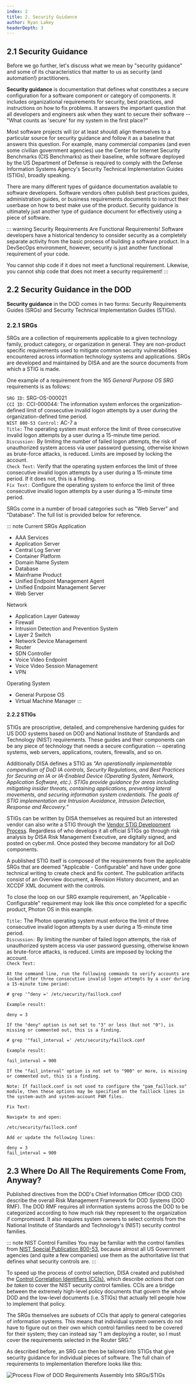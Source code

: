 ```yaml
---
index: 2
title: 2. Security Guidance
author: Ryan Lakey
headerDepth: 3
---
```


## 2.1 Security Guidance

Before we go further, let's discuss what we mean by "security guidance" and some of its characteristics that matter to us as security (and automation!) practitioners.

**Security guidance** is documentation that defines what constitutes a secure configuration for a software component or category of components. It includes organizational requirements for security, best practices, and instructions on how to fix problems. It answers the important question that all developers and engineers ask when they want to secure their software -- "What counts as 'secure' for my system in the first place?"

Most software projects will (or at least *should*) align themselves to a particular source for security guidance and follow it as a baseline that answers this question. For example, many commercial companies (and even some civilian government agencies) use the Center for Internet Security Benchmarks (CIS Benchmarks) as their baseline, while software deployed by the US Department of Defense is required to comply with the Defense Information Systems Agency's Security Technical Implementation Guides (STIGs), broadly speaking.

There are many different types of guidance documentation available to software developers. Software vendors often publish best practices guides, administration guides, or business requirements documents to instruct their userbase on how to best make use of the product. Security guidance is ultimately just another type of guidance document for effectively using a piece of software.

::: warning Security Requirements Are Functional Requirements!
Software developers have a historical tendency to consider security as a completely separate activity from the basic process of building a software product. In a DevSecOps environment, however, security is just another functional requirement of your code.

You cannot ship code if it does not meet a functional requirement. Likewise, you cannot ship code that does not meet a security requirement!
:::

## 2.2 Security Guidance in the DOD

**Security guidance** in the DOD comes in two forms: Security Requirements Guides (SRGs) and Security Technical Implementation Guides (STIGs).

### 2.2.1 SRGs
SRGs are a collection of requirements applicable to a given technology family, product category, or organization in general. They are non-product specific requirements used to mitigate common security vulnerabilities encountered across information technology systems and applications. SRGs are developed and maintained by DISA and are the source documents from which a STIG is made.

One example of a requirement from the 165 *General Purpose OS SRG* requirements is as follows:

`SRG ID:` SRG-OS-000021  
`CCI ID:` CCI-000044: The information system enforces the organization-defined limit of consecutive invalid logon attempts by a user during the organization-defined time period.  
`NIST 800-53 Control:` AC-7 a  
`Title:` The operating system must enforce the limit of three consecutive invalid logon attempts by a user during a 15-minute time period.  
`Discussion:` By limiting the number of failed logon attempts, the risk of unauthorized system access via user password guessing, otherwise known as brute-force attacks, is reduced. Limits are imposed by locking the account.  
`Check Text:` Verify that the operating system enforces the limit of three consecutive invalid logon attempts by a user during a 15-minute time period. If it does not, this is a finding.  
`Fix Text:` Configure the operating system to enforce the limit of three consecutive invalid logon attempts by a user during a 15-minute time period.  

SRGs come in a number of broad categories such as "Web Server" and "Database". The full list is provided below for reference.

::: note Current SRGs
Application
- AAA Services
- Application Server
- Central Log Server
- Container Platform
- Domain Name System
- Database
- Mainframe Product
- Unified Endpoint Management Agent
- Unified Endpoint Management Server
- Web Server

Network
- Application Layer Gateway
- Firewall
- Intrusion Detection and Prevention System
- Layer 2 Switch
- Network Device Management
- Router
- SDN Controller
- Voice Video Endpoint
- Voice Video Session Management
- VPN

Operating System
- General Purpose OS
- Virtual Machine Manager
:::

#### 2.2.2 STIGs
STIGs are proscriptive, detailed, and comprehensive hardening guides for US DOD systems based on DOD and National Institute of Standards and Technology (NIST) requirements. These guides and their components can be any piece of technology that needs a secure configuration -- operating systems, web servers, applications, routers, firewalls, and so on.

Additionally DISA defines a STIG as *"An operationally implementable compendium of DoD IA controls, Security Regulations, and Best Practices for Securing an IA or IA-Enabled Device (Operating System, Network, Application Software, etc.). STIGs provide guidance for areas including mitigating insider threats, containing applications, preventing lateral movements, and securing information system credentials. The goals of STIG implementation are Intrusion Avoidance, Intrusion Detection, Response and Recovery.”*

STIGs can be written by DISA themselves as required but an interested vendor can also write a STIG through the [Vendor STIG Development Process](https://public.cyber.mil/stigs/vendor-process/). Regardless of who develops it all official STIGs go through risk analysis by DISA Risk Management Executive, are digitally signed, and posted on cyber.mil. Once posted they become mandatory for all DoD components.

A published STIG itself is composed of the requirements from the applicable SRGs that are deemed "Applicable - Configurable" and have under gone technical writing to create check and fix content. The publication artifacts consist of an Overview document, a Revision History document, and an XCCDF XML document with the controls.

To close the loop on our SRG example requirement, an "Applicable - Configurable" requirement may look like this once completed for a specific product, Photon OS in this example.

`Title:` The Photon operating system must enforce the limit of three consecutive invalid logon attempts by a user during a 15-minute time period.  
`Discussion:` By limiting the number of failed logon attempts, the risk of unauthorized system access via user password guessing, otherwise known as brute-force attacks, is reduced. Limits are imposed by locking the account.  
`Check Text:`  
```
At the command line, run the following commands to verify accounts are locked after three consecutive invalid logon attempts by a user during a 15-minute time period:

# grep '^deny =' /etc/security/faillock.conf

Example result:

deny = 3

If the "deny" option is not set to "3" or less (but not "0"), is missing or commented out, this is a finding.

# grep '^fail_interval =' /etc/security/faillock.conf

Example result:

fail_interval = 900

If the "fail_interval" option is not set to "900" or more, is missing or commented out, this is a finding.

Note: If faillock.conf is not used to configure the "pam_faillock.so" module, then these options may be specified on the faillock lines in the system-auth and system-account PAM files.
```
`Fix Text:`  
```
Navigate to and open:

/etc/security/faillock.conf

Add or update the following lines:

deny = 3
fail_interval = 900
```

## 2.3 Where Do All The Requirements Come From, Anyway?
Published directives from the DOD's Chief Information Officer (DOD CIO) describe the overall Risk Management Framework for DOD Systems (DOD RMF). The DOD RMF requires all information systems across the DOD to be categorized according to how much risk they represent to the organization if compromised. It also requires system owners to select controls from the National Institute of Standards and Technology's (NIST) security control families.

::: note NIST Control Families 
You may be familiar with the control families from [NIST Special Publication 800-53](https://csrc.nist.gov/pubs/sp/800/53/r5/upd1/final), because almost all US Government agencies (and quite a few companies) use them as the authoritative list that defines what security controls are.
:::

To speed up the process of control selection, DISA created and published the [Control Correlation Identifiers (CCIs)](https://public.cyber.mil/stigs/cci/), which describe *actions that can be taken* to cover the NIST security control families. CCIs are a bridge between the extremely high-level policy  documents that govern the whole DOD and the low-level documents (i.e. STIGs) that actually tell people how to implement that policy.

The SRGs themselves are *subsets* of CCIs that apply to general categories of information systems. This means that individual system owners do not have to figure out on their own which control families need to be covered for their system; they can instead say "I am deploying a router, so I must cover the requirements selected in the Router SRG."

As described before, an SRG can then be tailored into STIGs that give security guidance for individual pieces of software. The full chain of requirements to implementation therefore looks like this:

![Process Flow of DOD Requirements Assembly Into SRGs/STIGs](../../assets/img/STIGSources.png)
